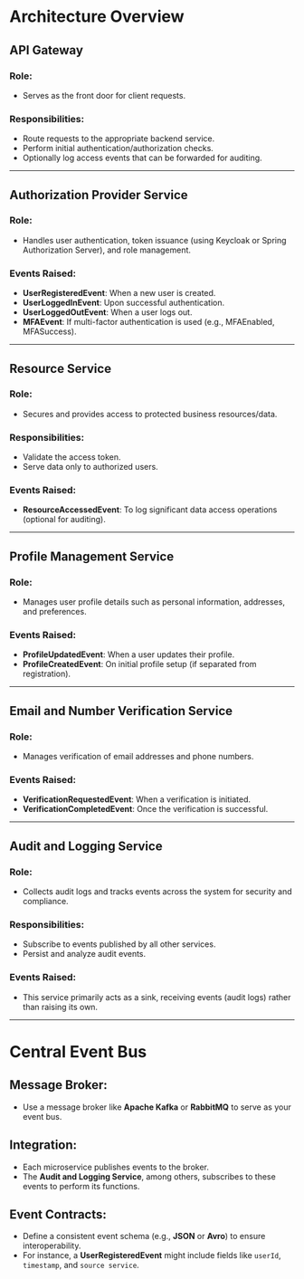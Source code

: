 # Architecture Overview

## API Gateway
### Role:
- Serves as the front door for client requests.

### Responsibilities:
- Route requests to the appropriate backend service.
- Perform initial authentication/authorization checks.
- Optionally log access events that can be forwarded for auditing.

---

## Authorization Provider Service
### Role:
- Handles user authentication, token issuance (using Keycloak or Spring Authorization Server), and role management.

### Events Raised:
- **UserRegisteredEvent**: When a new user is created.
- **UserLoggedInEvent**: Upon successful authentication.
- **UserLoggedOutEvent**: When a user logs out.
- **MFAEvent**: If multi-factor authentication is used (e.g., MFAEnabled, MFASuccess).

---

## Resource Service
### Role:
- Secures and provides access to protected business resources/data.

### Responsibilities:
- Validate the access token.
- Serve data only to authorized users.

### Events Raised:
- **ResourceAccessedEvent**: To log significant data access operations (optional for auditing).

---

## Profile Management Service
### Role:
- Manages user profile details such as personal information, addresses, and preferences.

### Events Raised:
- **ProfileUpdatedEvent**: When a user updates their profile.
- **ProfileCreatedEvent**: On initial profile setup (if separated from registration).

---

## Email and Number Verification Service
### Role:
- Manages verification of email addresses and phone numbers.

### Events Raised:
- **VerificationRequestedEvent**: When a verification is initiated.
- **VerificationCompletedEvent**: Once the verification is successful.

---

## Audit and Logging Service
### Role:
- Collects audit logs and tracks events across the system for security and compliance.

### Responsibilities:
- Subscribe to events published by all other services.
- Persist and analyze audit events.

### Events Raised:
- This service primarily acts as a sink, receiving events (audit logs) rather than raising its own.

---

# Central Event Bus

## Message Broker:
- Use a message broker like **Apache Kafka** or **RabbitMQ** to serve as your event bus.

## Integration:
- Each microservice publishes events to the broker.
- The **Audit and Logging Service**, among others, subscribes to these events to perform its functions.

## Event Contracts:
- Define a consistent event schema (e.g., **JSON** or **Avro**) to ensure interoperability.
- For instance, a **UserRegisteredEvent** might include fields like `userId`, `timestamp`, and `source service`.

